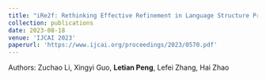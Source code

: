 ```yaml
---
title: "iRe2f: Rethinking Effective Refinement in Language Structure Prediction via Efficient Iterative Retrospecting and Reasoning."
collection: publications
date: 2023-08-18
venue: 'IJCAI 2023'
paperurl: 'https://www.ijcai.org/proceedings/2023/0570.pdf'
---
```

Authors: Zuchao Li, Xingyi Guo, **Letian Peng**, Lefei Zhang, Hai Zhao
